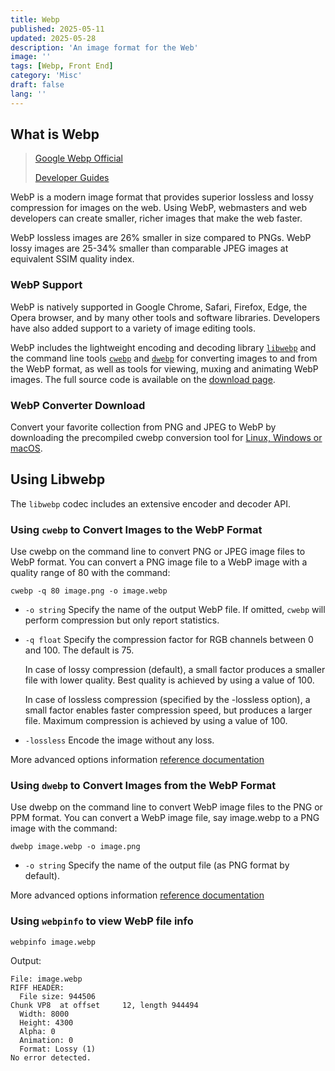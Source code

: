 ```yaml
---
title: Webp
published: 2025-05-11
updated: 2025-05-28
description: 'An image format for the Web'
image: ''
tags: [Webp, Front End]
category: 'Misc'
draft: false 
lang: ''
---
```


## What is Webp

> [Google Webp Official](https://developers.google.com/speed/webp/docs/using?hl=zh-cn)
>
> [Developer Guides](https://developers.google.com/speed/webp/docs/using)

WebP is a modern image format that provides superior lossless and lossy compression for images on the web. Using WebP, webmasters and web developers can create smaller, richer images that make the web faster.

WebP lossless images are 26% smaller in size compared to PNGs. WebP lossy images are 25-34% smaller than comparable JPEG images at equivalent SSIM quality index.

### WebP Support

WebP is natively supported in Google Chrome, Safari, Firefox, Edge, the Opera browser, and by many other tools and software libraries. Developers have also added support to a variety of image editing tools.

WebP includes the lightweight encoding and decoding library [`libwebp`](https://developers.google.com/speed/webp/docs/api) and the command line tools [`cwebp`](https://developers.google.com/speed/webp/docs/cwebp) and [`dwebp`](https://developers.google.com/speed/webp/docs/dwebp) for converting images to and from the WebP format, as well as tools for viewing, muxing and animating WebP images. The full source code is available on the [download page](https://developers.google.com/speed/webp/download).

### WebP Converter Download

Convert your favorite collection from PNG and JPEG to WebP by downloading the precompiled cwebp conversion tool for [Linux, Windows or macOS](https://developers.google.com/speed/webp/docs/precompiled).

## Using Libwebp

The `libwebp` codec includes an extensive encoder and decoder API.

### Using `cwebp` to Convert Images to the WebP Format

Use cwebp on the command line to convert PNG or JPEG image files to WebP format. You can convert a PNG image file to a WebP image with a quality range of 80 with the command:

```shell
cwebp -q 80 image.png -o image.webp
```

- `-o string` Specify the name of the output WebP file. If omitted, `cwebp` will perform compression but only report statistics.
- `-q float` Specify the compression factor for RGB channels between 0 and 100. The default is 75.

    In case of lossy compression (default), a small factor produces a smaller file with lower quality. Best quality is achieved by using a value of 100.

    In case of lossless compression (specified by the -lossless option), a small factor enables faster compression speed, but produces a larger file. Maximum compression is achieved by using a value of 100.
- `-lossless` Encode the image without any loss.

More advanced options information [reference documentation](https://developers.google.com/speed/webp/docs/cwebp)

### Using `dwebp` to Convert Images from the WebP Format

Use dwebp on the command line to convert WebP image files to the PNG or PPM format. You can convert a WebP image file, say image.webp to a PNG image with the command:

```shell
dwebp image.webp -o image.png
```

- `-o string` Specify the name of the output file (as PNG format by default).

More advanced options information [reference documentation](https://developers.google.com/speed/webp/docs/dwebp)

### Using `webpinfo` to view WebP file info

```shell
webpinfo image.webp
```

Output:

```shell
File: image.webp
RIFF HEADER:
  File size: 944506
Chunk VP8  at offset     12, length 944494
  Width: 8000
  Height: 4300
  Alpha: 0
  Animation: 0
  Format: Lossy (1)
No error detected.
````
